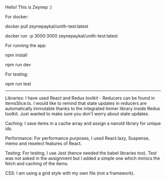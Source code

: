Hello! This is Zeynep :) 

For docker:

docker pull zeynepaykal/unith-test:latest

docker run -p 3000:3000 zeynepaykal/unith-test:latest

For running the app:

npm install

npm run dev

For testing:

npm run test


------------------------------------------------------------------------------------------------------------------------

Libraries:
I have used React and Redux toolkit - Reducers can be found in itemsSlice.ts.
I would like to remind that state updates in reducers are automatically immutable thanks to 
the integrated Immer library inside Redux toolkit. Just wanted to make sure you don't worry about state updates.

Caching:
I save items in a cache array and assign a nanoId library for unique ids.

Performance:
For performance purposes, I used React.lazy, Suspense, memo and reselect features of React.

Testing:
For testing, I use Jest (hence needed the babel libraries too). Test was not asked in the assignment but 
I added a simple one which mimics the fetch and caching of the items.

CSS: 
I am using a grid style with my own file (not a framework).



